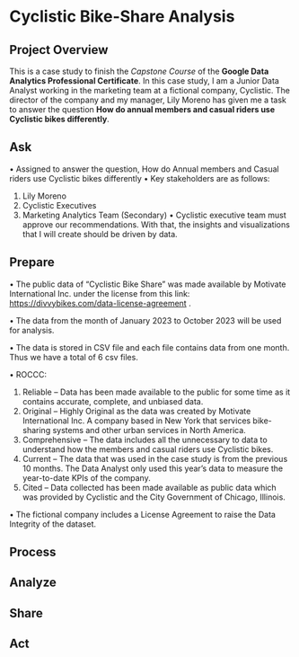 # Cyclistic Bike-Share Analysis 

## Project Overview

This is a case study to finish the *Capstone Course* of the **Google Data Analytics Professional Certificate**. In this case study, I am a Junior Data Analyst working in the marketing team at a fictional company, Cyclistic. The director of the company and my manager, Lily Moreno has given me a task to answer the question **How do annual members and casual riders use Cyclistic bikes differently**. 

## Ask

•	Assigned to answer the question, How do Annual members and Casual riders use Cyclistic bikes differently
•	Key stakeholders are as follows:
1.	Lily Moreno
2.	Cyclistic Executives
3.	Marketing Analytics Team (Secondary)
•	Cyclistic executive team must approve our recommendations. With that, the insights and visualizations that I will create should be driven by data.


## Prepare

•	The public data of “Cyclistic Bike Share” was made available by Motivate International Inc. under the license from this link: https://divvybikes.com/data-license-agreement .

•	The data from the month of January 2023 to October 2023 will be used for analysis.

•	The data is stored in CSV file and each file contains data from one month. Thus we have a total of 6 csv files.

•	ROCCC:
1.	Reliable – Data has been made available to the public for some time as it contains accurate, complete, and unbiased data.
2.	Original – Highly Original as the data was created by Motivate International Inc. A company based in New York that services bike-sharing systems and other urban services in North America.
3.	Comprehensive – The data includes all the unnecessary to data to understand how the members and casual riders use Cyclistic bikes.
4.	Current – The data that was used in the case study is from the previous 10 months. The Data Analyst only used this year’s data to measure the year-to-date KPIs of the company.
5.	Cited – Data collected has been made available as public data which was provided by Cyclistic and the City Government of Chicago, Illinois.

•	The fictional company includes a License Agreement to raise the Data Integrity of the dataset.

## Process
## Analyze
## Share
## Act
